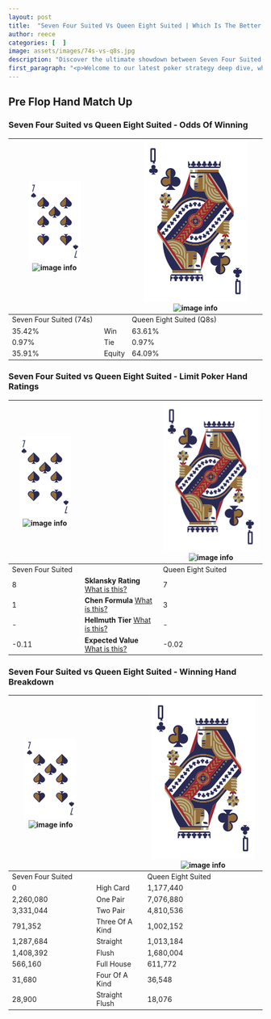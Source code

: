 ```yaml
---
layout: post
title:  "Seven Four Suited Vs Queen Eight Suited | Which Is The Better Hand In Poker? A Complete Guide"
author: reece
categories: [  ]
image: assets/images/74s-vs-q8s.jpg
description: "Discover the ultimate showdown between Seven Four Suited and Queen Eight Suited in poker! Uncover the odds, strategies, and scenarios where one hand triumphs over the other. Get ready to up your poker game with this thrilling analysis."
first_paragraph: "<p>Welcome to our latest poker strategy deep dive, where we're pitting two distinct hands against each other in a high-stakes showdown: Seven Four Suited vs Queen Eight Suited.</p><p>In the dynamic world of poker, every decision counts, and knowing which hand holds the upper hand is key to your success at the table.</p><p>In this article, we'll dissect these two hands, explore the scenarios where one dominates the other, and equip you with the knowledge to make strategic choices that can tip the odds in your favor.</p><p>Get ready to unravel the intriguing dynamics of these poker hands and elevate your game to new heights.</p>"
---
```




[comment]: # (sp0)

## Pre Flop Hand Match Up

<div class="table hand-ratings" markdown="1"> 



### Seven Four Suited vs Queen Eight Suited - Odds Of Winning


    
| ![image info](assets/images/hand1/7.png) ![image info](assets/images/hand1/4s.png) |  | ![image info](assets/images/hand2/Q.png) ![image info](assets/images/hand2/8s.png) |
| -------- | -------- | -------- |
| Seven Four Suited (74s) |  | Queen Eight Suited (Q8s) |
| 35.42% | Win | 63.61% |
| 0.97% | Tie | 0.97% |
| 35.91% | Equity | 64.09% |




[comment]: # (sp1)



### Seven Four Suited vs Queen Eight Suited - Limit Poker Hand Ratings


    
| ![image info](assets/images/hand1/7.png) ![image info](assets/images/hand1/4s.png) |  | ![image info](assets/images/hand2/Q.png) ![image info](assets/images/hand2/8s.png) |
| -------- | -------- | -------- |
| Seven Four Suited |  | Queen Eight Suited |
| 8 | **Sklansky Rating** [What is this?](/sklansky-rating-explained) | 7 |
| 1 | **Chen Formula** [What is this?](/chen-formula-explained) | 3 |
| - | **Hellmuth Tier** [What is this?](/Hellmuth-tier-explained) | - |
| -0.11 | **Expected Value** [What is this?](/expected-value-explained) | -0.02 |




[comment]: # (sp2)



### Seven Four Suited vs Queen Eight Suited - Winning Hand Breakdown


    
| ![image info](assets/images/hand1/7.png) ![image info](assets/images/hand1/4s.png) |  | ![image info](assets/images/hand2/Q.png) ![image info](assets/images/hand2/8s.png) |
| -------- | -------- | -------- |
| Seven Four Suited |  | Queen Eight Suited |
| 0 | High Card | 1,177,440 |
| 2,260,080 | One Pair | 7,076,880 |
| 3,331,044 | Two Pair | 4,810,536 |
| 791,352 | Three Of A Kind | 1,002,152 |
| 1,287,684 | Straight | 1,013,184 |
| 1,408,392 | Flush | 1,680,004 |
| 566,160 | Full House | 611,772 |
| 31,680 | Four Of A Kind | 36,548 |
| 28,900 | Straight Flush | 18,076 |




[comment]: # (sp3)



</div>

[comment]: # (sp4)



[comment]: # (sp5)

